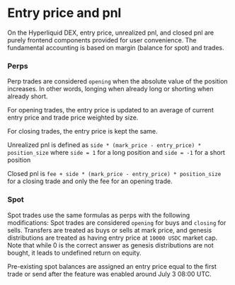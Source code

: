 # Entry price and pnl

On the Hyperliquid DEX, entry price, unrealized pnl, and closed pnl are purely frontend components provided for user convenience. The fundamental accounting is based on margin (balance for spot) and trades.&#x20;

### Perps

Perp trades are considered `opening` when the absolute value of the position increases. In other words, longing when already long or shorting when already short.

For opening trades, the entry price is updated to an average of current entry price and trade price weighted by size.

For closing trades, the entry price is kept the same.

Unrealized pnl is defined as `side * (mark_price - entry_price) * position_size` where `side = 1` for a long position and `side = -1` for a short position

Closed pnl is `fee + side * (mark_price - entry_price) * position_size` for a closing trade and only the fee for an opening trade.

### Spot

Spot trades use the same formulas as perps with the following modifications: Spot trades are considered `opening` for buys and `closing` for sells. Transfers are treated as buys or sells at mark price, and genesis distributions are treated as having entry price at `10000 USDC` market cap. Note that while 0 is the correct answer as genesis distributions are not bought, it leads to undefined return on equity.&#x20;

Pre-existing spot balances are assigned an entry price equal to the first trade or send after the feature was enabled around July 3 08:00 UTC.
